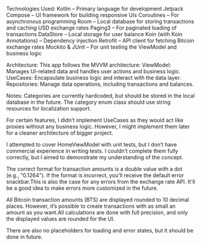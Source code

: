 Technologies Used:
Kotlin – Primary language for development
Jetpack Compose – UI framework for building responsive UIs
Coroutines – For asynchronous programming
Room – Local database for storing transactions and caching USD exchange rates
Paging3 – For paginated loading of transactions
DataStore – Local storage for user balance
Koin (with Koin Annotations) – Dependency injection
Retrofit – API client for fetching Bitcoin exchange rates
Mockito & JUnit – For unit testing the ViewModel and business logic

Architecture: This app follows the MVVM architecture:
ViewModel: Manages UI-related data and handles user actions and business logic.
UseCases: Encapsulate business logic and interact with the data layer.
Repositories: Manage data operations, including transactions and balances.

Notes:
Categories are currently hardcoded, but should be stored in the local database in the future. The category enum class should use string resources for localization support.

For certain features, I didn’t implement UseCases as they would act like proxies without any business logic. However, I might implement them later for a cleaner architecture of bigger project.

I attempted to cover HomeViewModel with unit tests, but I don’t have commercial experience in writing tests. I couldn’t complete them fully correctly, but I aimed to demonstrate my understanding of the concept.

The correct format for transaction amounts is a double value with a dot (e.g., "0.1264"). If the format is incorrect, you'll receive the default error snackbar.This is also the case for any errors from the exchange rate API. It'll be a good idea to make errors more customized in the future.

All Bitcoin transaction amounts (BTS) are displayed rounded to 10 decimal places. However, it’s possible to create transactions with as small an amount as you want.All calculations are done with full precision, and only the displayed values are rounded for the UI.

There are also no placeholders for loading and error states, but it should be done in future.
